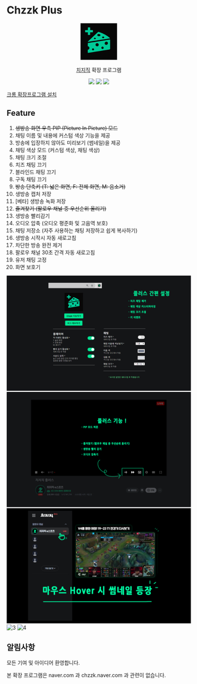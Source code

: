 # Chzzk Plus

<p align="center">
    <img src="./public/icon128.png" width=100/>
</p> 
<p align="center">
    <a href="https://chzzk.naver.com/">치지직</a> 확장 프로그램 
</p>
<p align="center">
    <img src="https://img.shields.io/github/package-json/v/kyechan99/chzzk-plus?style=for-the-badge"/>
    <img src="https://img.shields.io/github/license/kyechan99/chzzk-plus?style=for-the-badge"/>
    <a href="https://chromewebstore.google.com/detail/chzzk-plus/miampiopgfpnimmggagljgbpmjmjdjia">
 	    <img src="https://img.shields.io/badge/DOWNLOAD-ME-%2320c997?style=for-the-badge"/>
    </a>
</p>

[크롬 확장프로그램 설치](https://chromewebstore.google.com/detail/chzzk-plus/miampiopgfpnimmggagljgbpmjmjdjia)

## Feature

1. ~~생방송 화면 우측 PIP (Picture In Picture) 모드~~
2. 채팅 이름 및 내용에 커스텀 색상 기능을 제공
3. 방송에 입장하지 않아도 미리보기 (썸네일)을 제공
4. 채팅 색상 모드 (커스텀 색상, 채팅 색상)
5. 채팅 크기 조절
6. 치즈 채팅 끄기
7. 블라인드 채팅 끄기
8. 구독 채팅 끄기
9. ~~방송 단축키 (T: 넓은 화면, F: 전체 화면, M: 음소거)~~
10. 생방송 캡처 저장
11. [베타] 생방송 녹화 저장
12. ~~즐겨찾기 (팔로우 채널 중 우선순위 올리기)~~
13. 생방송 빨리감기
14. 오디오 압축 (오디오 평준화 및 고음역 보호)
15. 채팅 저장소 (자주 사용하는 채팅 저장하고 쉽게 복사하기)
16. 생방송 시작시 자동 새로고침
17. 차단한 방송 완전 제거
18. 팔로우 채널 30초 간격 자동 새로고침
19. 유저 채팅 고정
20. 화면 보호기

![0](/README/0.png)
![1](/README/1.png)
![2](/README/2.png)
![3](/README/3.png)
![4](/README/4.jpg)

## 알림사항

모든 기여 및 아이디어 환영합니다.

본 확장 프로그램은 naver.com 과 chzzk.naver.com 과 관련이 없습니다.

